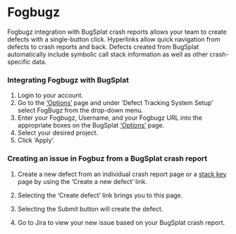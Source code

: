 # Fogbugz

Fogbugz integration with BugSplat crash reports allows your team to create defects with a single-button click. Hyperlinks allow quick navigation from defects to crash reports and back. Defects created from BugSplat automatically include symbolic call stack information as well as other crash-specific data.

### Integrating Fogbugz with BugSplat

1. Login to your account.
2. Go to the [‘Options’](https://app.bugsplat.com/v2/options) page and under ‘Defect Tracking System Setup’ select FogBugz from the drop-down menu.
3. Enter your Fogbugz, Username, and your Fogbugz URL into the appropriate boxes on the BugSplat [‘Options’](https://app.bugsplat.com/v2/options) page.
4. Select your desired project.
5. Click ‘Apply’.

### Creating an issue in Fogbuz from a BugSplat crash report

1. Create a new defect from an individual crash report page or a [stack key](../../../../education/bugsplat-terminology.md#stack-key) page by using the ‘Create a new defect’ link.

2. Selecting the ‘Create defect’ link brings you to this page.

3. Selecting the Submit button will create the defect.

4. Go to Jira to view your new issue based on your BugSplat crash report.

